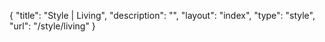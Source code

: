 {
    "title": "Style | Living",
    "description": "",
    "layout": "index",
    "type": "style",
    "url": "\/style\/living"
}